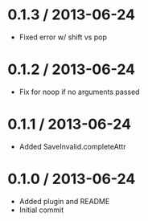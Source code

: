
0.1.3 / 2013-06-24 
==================

  * Fixed error w/ shift vs pop

0.1.2 / 2013-06-24 
==================

  * Fix for noop if no arguments passed

0.1.1 / 2013-06-24 
==================

  * Added SaveInvalid.completeAttr

0.1.0 / 2013-06-24 
==================

  * Added plugin and README
  * Initial commit
